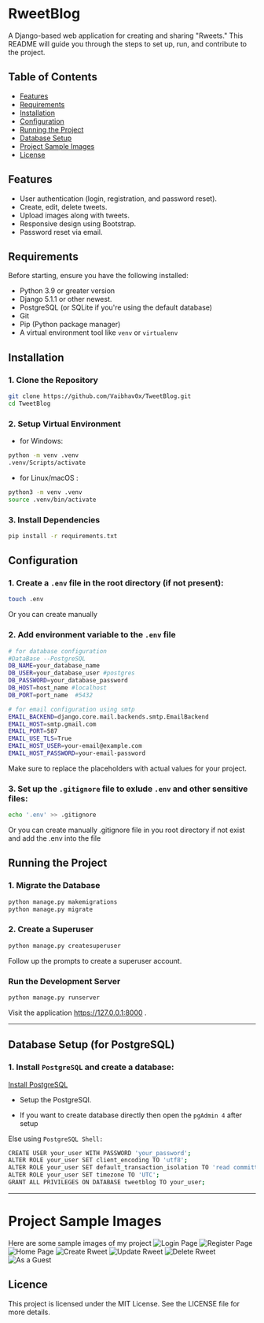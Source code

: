 # RweetBlog

A Django-based web application for creating and sharing "Rweets." 
This README will guide you through the steps to set up, run, and contribute to the project.

## Table of Contents
- [Features](#features)
- [Requirements](#requirements)
- [Installation](#installation)
- [Configuration](#configuration)
- [Running the Project](#running-the-project)
- [Database Setup](#database-setup)
- [Project Sample Images](#project-smaple-images)
- [License](#license)

## Features
- User authentication (login, registration, and password reset).
- Create, edit, delete tweets.
- Upload images along with tweets.
- Responsive design using Bootstrap.
- Password reset via email.

## Requirements

Before starting, ensure you have the following installed:

- Python 3.9 or greater version
- Django 5.1.1 or other newest.
- PostgreSQL (or SQLite if you're using the default database)
- Git
- Pip (Python package manager)
- A virtual environment tool like `venv` or `virtualenv`

## Installation

### 1. Clone the Repository

```bash
git clone https://github.com/Vaibhav0x/TweetBlog.git
cd TweetBlog
```

### 2. Setup Virtual Environment

- for Windows:
```bash
python -m venv .venv
.venv/Scripts/activate
```
- for Linux/macOS :
```bash
python3 -m venv .venv
source .venv/bin/activate
```

### 3. Install Dependencies
```bash
pip install -r requirements.txt

```

## Configuration
### 1. Create a `.env` file in the root directory (if not present):
```bash
touch .env
```
Or you can create manually

### 2. Add environment variable to the ```.env``` file
```bash
# for database configuration
#DataBase --PostgreSQL
DB_NAME=your_database_name
DB_USER=your_database_user #postgres
DB_PASSWORD=your_database_password
DB_HOST=host_name #localhost
DB_PORT=port_name  #5432

# for email configuration using smtp
EMAIL_BACKEND=django.core.mail.backends.smtp.EmailBackend
EMAIL_HOST=smtp.gmail.com
EMAIL_PORT=587
EMAIL_USE_TLS=True
EMAIL_HOST_USER=your-email@example.com
EMAIL_HOST_PASSWORD=your-email-password

```
Make sure to replace the placeholders with actual values for your project.

### 3. Set up the `.gitignore` file to exlude `.env` and other sensitive files:
```bash
echo '.env' >> .gitignore
```
Or you can create manually .gitignore file in you root directory if not exist and add the .env into the file

## Running the Project
### 1. Migrate the Database
```bash
python manage.py makemigrations
python manage.py migrate
```

### 2. Create a Superuser
```bash
python manage.py createsuperuser

```
Follow up the prompts to create a superuser account.

### Run the Development Server
```bash
python manage.py runserver

```
Visit the application https://127.0.0.1:8000 .

---
## Database Setup (for PostgreSQL)
### 1. Install `PostgreSQL` and create a database:

[Install PostgreSQL](https://www.postgresql.org/download/)

- Setup the PostgreSQl.

- If you want to create database directly then open the `pgAdmin 4` after setup

Else using `PostgreSQL Shell:`

```bash
CREATE USER your_user WITH PASSWORD 'your_password';
ALTER ROLE your_user SET client_encoding TO 'utf8';
ALTER ROLE your_user SET default_transaction_isolation TO 'read committed';
ALTER ROLE your_user SET timezone TO 'UTC';
GRANT ALL PRIVILEGES ON DATABASE tweetblog TO your_user;
```
---

# Project Sample Images
Here are some sample images of my project
![Login Page](sample_img/photos/login_img.png)
![Register Page](sample_img/photos/eg_img.png)
![Home Page](sample_img/photos/home_screen.png)
![Create Rweet](sample_img/photos/input.png)
![Update Rweet](sample_img/photos/edit.png)
![Delete Rweet](sample_img/photos/delete.png)
![As a Guest](sample_img/photos/sample.png)

## Licence
This project is licensed under the MIT License. See the LICENSE file for more details.






